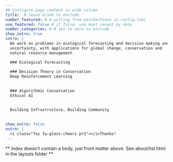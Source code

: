 ```yaml
---
## Configure page content in wide column
title:  # leave blank to exclude
number_featured: 0 # pulling from mainSections in config.toml
use_featured: false # if false, use most recent by date
number_categories: 0 # set to zero to exclude
show_intro: true
intro: |
  We work on problems in ecological forecasting and decision making under
  uncertainty, with applications for global change, conservation and
  natural resource management. 

  ### Ecological Forecasting
  
  ### Decision Theory in Conservation
  Deep Reinforcement Learning
  
  
  ### Algorithmic Conservation
  Ethical AI
  
  
  Building Infrastructure, Building Community
  
  
show_outro: false
outro: |
  <i class="fas fa-glass-cheers pr2"></i>Thanks!
---
```


** index doesn't contain a body, just front matter above.
See about/list.html in the layouts folder **


<!--

We are particularly interested in how we can
predict or manage ecological systems that may experience regime shifts:
sudden and dramatic changes that challenge both our models and available
data.  The rapid expansion in both computational power and the available
ecological and environmental data enables and requires new mathematical,
statistical and computational approaches to these questions. Ecology
has much to learn about what are and are not useful from advances in
informatics & computer science, just as it has from statistics and
mathematics. Traditional approaches to ecological modeling and resource
management such as stochastic dynamic systems, Bayesian inference, and
optimal control theory must be adapted both to take advantage of all
available data while also dealing with its imperfections. Our approach
blends ecological theory with the synthesis of heterogeneous data and
the development of software -- a combination now recognized as data
science.
  

Carl Boettiger:

- regime shifts
- theoretical ecology
- ecoinformatics

  
-->
